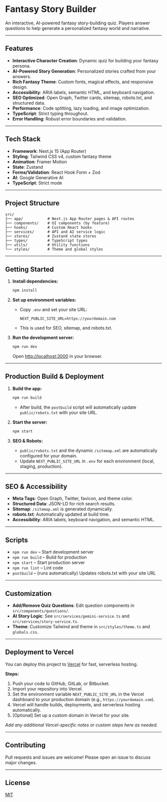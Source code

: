 # Fantasy Story Builder

An interactive, AI-powered fantasy story-building quiz. Players answer questions to help generate a personalized fantasy world and narrative.

---

## Features

- **Interactive Character Creation**: Dynamic quiz for building your fantasy persona.
- **AI-Powered Story Generation**: Personalized stories crafted from your answers.
- **Rich Fantasy Theme**: Custom fonts, magical effects, and responsive design.
- **Accessibility**: ARIA labels, semantic HTML, and keyboard navigation.
- **SEO Optimized**: Open Graph, Twitter cards, sitemap, robots.txt, and structured data.
- **Performance**: Code splitting, lazy loading, and image optimization.
- **TypeScript**: Strict typing throughout.
- **Error Handling**: Robust error boundaries and validation.

---

## Tech Stack

- **Framework**: Next.js 15 (App Router)
- **Styling**: Tailwind CSS v4, custom fantasy theme
- **Animation**: Framer Motion
- **State**: Zustand
- **Forms/Validation**: React Hook Form + Zod
- **AI**: Google Generative AI
- **TypeScript**: Strict mode

---

## Project Structure

```
src/
├── app/           # Next.js App Router pages & API routes
├── components/    # UI components (by feature)
├── hooks/         # Custom React hooks
├── services/      # API and AI service logic
├── stores/        # Zustand state stores
├── types/         # TypeScript types
├── utils/         # Utility functions
└── styles/        # Theme and global styles
```

---

## Getting Started

1. **Install dependencies:**
   ```bash
   npm install
   ```

2. **Set up environment variables:**
   - Copy `.env` and set your site URL:
     ```
     NEXT_PUBLIC_SITE_URL=https://yourdomain.com
     ```
   - This is used for SEO, sitemap, and robots.txt.

3. **Run the development server:**
   ```bash
   npm run dev
   ```
   Open [http://localhost:3000](http://localhost:3000) in your browser.

---

## Production Build & Deployment

1. **Build the app:**
   ```bash
   npm run build
   ```
   - After build, the `postbuild` script will automatically update `public/robots.txt` with your site URL.

2. **Start the server:**
   ```bash
   npm start
   ```

3. **SEO & Robots:**
   - `public/robots.txt` and the dynamic `/sitemap.xml` are automatically configured for your domain.
   - Update `NEXT_PUBLIC_SITE_URL` in `.env` for each environment (local, staging, production).

---

## SEO & Accessibility

- **Meta Tags**: Open Graph, Twitter, favicon, and theme color.
- **Structured Data**: JSON-LD for rich search results.
- **Sitemap**: `/sitemap.xml` is generated dynamically.
- **robots.txt**: Automatically updated at build time.
- **Accessibility**: ARIA labels, keyboard navigation, and semantic HTML.

---

## Scripts

- `npm run dev` – Start development server
- `npm run build` – Build for production
- `npm start` – Start production server
- `npm run lint` – Lint code
- `postbuild` – (runs automatically) Updates robots.txt with your site URL

---

## Customization

- **Add/Remove Quiz Questions**: Edit question components in `src/components/questions/`.
- **AI Story Logic**: See `src/services/gemini-service.ts` and `src/services/story-service.ts`.
- **Theme**: Customize Tailwind and theme in `src/styles/theme.ts` and `globals.css`.

---

## Deployment to Vercel

You can deploy this project to [Vercel](https://vercel.com/) for fast, serverless hosting.

**Steps:**
1. Push your code to GitHub, GitLab, or Bitbucket.
2. Import your repository into Vercel.
3. Set the environment variable `NEXT_PUBLIC_SITE_URL` in the Vercel dashboard to your production domain (e.g., `https://yourdomain.com`).
4. Vercel will handle builds, deployments, and serverless hosting automatically.
5. [Optional] Set up a custom domain in Vercel for your site.

*Add any additional Vercel-specific notes or custom steps here as needed.*

---

## Contributing

Pull requests and issues are welcome! Please open an issue to discuss major changes.

---

## License

[MIT](LICENSE)
